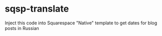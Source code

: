 # sqsp-translate
Inject this code into Squarespace "Native" template to get dates for blog posts in Russian
